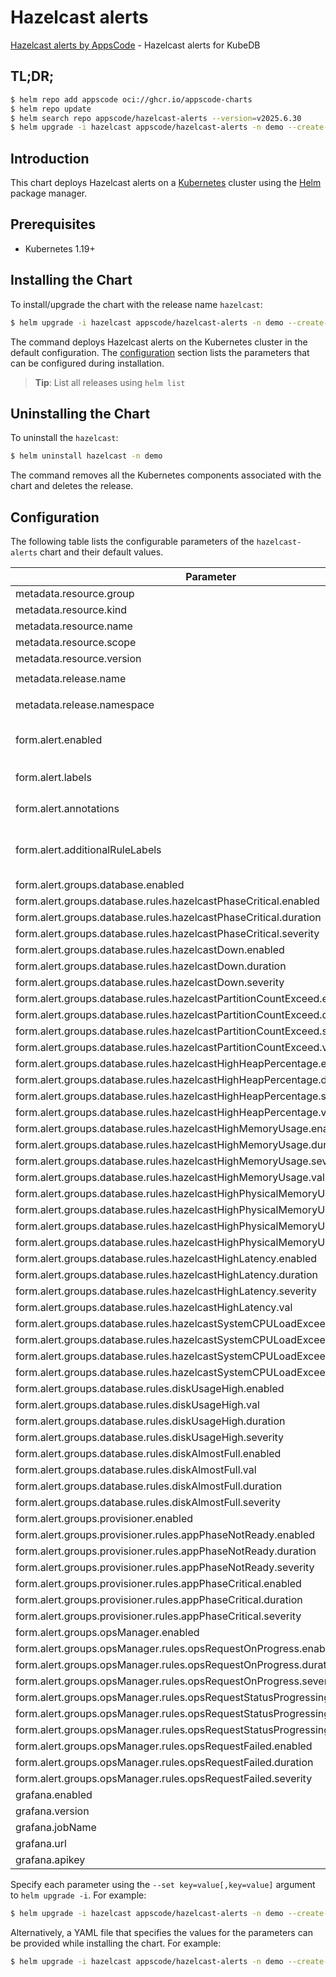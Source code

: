 # Hazelcast alerts

[Hazelcast alerts by AppsCode](https://github.com/appscode/alerts) - Hazelcast alerts for KubeDB

## TL;DR;

```bash
$ helm repo add appscode oci://ghcr.io/appscode-charts
$ helm repo update
$ helm search repo appscode/hazelcast-alerts --version=v2025.6.30
$ helm upgrade -i hazelcast appscode/hazelcast-alerts -n demo --create-namespace --version=v2025.6.30
```

## Introduction

This chart deploys Hazelcast alerts on a [Kubernetes](http://kubernetes.io) cluster using the [Helm](https://helm.sh) package manager.

## Prerequisites

- Kubernetes 1.19+

## Installing the Chart

To install/upgrade the chart with the release name `hazelcast`:

```bash
$ helm upgrade -i hazelcast appscode/hazelcast-alerts -n demo --create-namespace --version=v2025.6.30
```

The command deploys Hazelcast alerts on the Kubernetes cluster in the default configuration. The [configuration](#configuration) section lists the parameters that can be configured during installation.

> **Tip**: List all releases using `helm list`

## Uninstalling the Chart

To uninstall the `hazelcast`:

```bash
$ helm uninstall hazelcast -n demo
```

The command removes all the Kubernetes components associated with the chart and deletes the release.

## Configuration

The following table lists the configurable parameters of the `hazelcast-alerts` chart and their default values.

|                                   Parameter                                   |                  Description                  |                     Default                      |
|-------------------------------------------------------------------------------|-----------------------------------------------|--------------------------------------------------|
| metadata.resource.group                                                       |                                               | <code>kubedb.com</code>                          |
| metadata.resource.kind                                                        |                                               | <code>Hazelcast</code>                           |
| metadata.resource.name                                                        |                                               | <code>hazelcasts</code>                          |
| metadata.resource.scope                                                       |                                               | <code>Namespaced</code>                          |
| metadata.resource.version                                                     |                                               | <code>v1alpha2</code>                            |
| metadata.release.name                                                         | Release name                                  | <code>"hazelcast-sample"</code>                  |
| metadata.release.namespace                                                    | Release namespace                             | <code>"default"</code>                           |
| form.alert.enabled                                                            | # Enable PrometheusRule alerts                | <code>warning</code>                             |
| form.alert.labels                                                             | # Labels for default rules                    | <code>{"release":"kube-prometheus-stack"}</code> |
| form.alert.annotations                                                        | # Annotations for default rules               | <code>{}</code>                                  |
| form.alert.additionalRuleLabels                                               | # Additional labels for PrometheusRule alerts | <code>{}</code>                                  |
| form.alert.groups.database.enabled                                            |                                               | <code>warning</code>                             |
| form.alert.groups.database.rules.hazelcastPhaseCritical.enabled               |                                               | <code>true</code>                                |
| form.alert.groups.database.rules.hazelcastPhaseCritical.duration              |                                               | <code>"3m"</code>                                |
| form.alert.groups.database.rules.hazelcastPhaseCritical.severity              |                                               | <code>warning</code>                             |
| form.alert.groups.database.rules.hazelcastDown.enabled                        |                                               | <code>true</code>                                |
| form.alert.groups.database.rules.hazelcastDown.duration                       |                                               | <code>"30s"</code>                               |
| form.alert.groups.database.rules.hazelcastDown.severity                       |                                               | <code>critical</code>                            |
| form.alert.groups.database.rules.hazelcastPartitionCountExceed.enabled        |                                               | <code>true</code>                                |
| form.alert.groups.database.rules.hazelcastPartitionCountExceed.duration       |                                               | <code>"30s"</code>                               |
| form.alert.groups.database.rules.hazelcastPartitionCountExceed.severity       |                                               | <code>warning</code>                             |
| form.alert.groups.database.rules.hazelcastPartitionCountExceed.val            |                                               | <code>92</code>                                  |
| form.alert.groups.database.rules.hazelcastHighHeapPercentage.enabled          |                                               | <code>true</code>                                |
| form.alert.groups.database.rules.hazelcastHighHeapPercentage.duration         |                                               | <code>"30s"</code>                               |
| form.alert.groups.database.rules.hazelcastHighHeapPercentage.severity         |                                               | <code>warning</code>                             |
| form.alert.groups.database.rules.hazelcastHighHeapPercentage.val              |                                               | <code>80</code>                                  |
| form.alert.groups.database.rules.hazelcastHighMemoryUsage.enabled             |                                               | <code>true</code>                                |
| form.alert.groups.database.rules.hazelcastHighMemoryUsage.duration            |                                               | <code>"30s"</code>                               |
| form.alert.groups.database.rules.hazelcastHighMemoryUsage.severity            |                                               | <code>warning</code>                             |
| form.alert.groups.database.rules.hazelcastHighMemoryUsage.val                 |                                               | <code>80</code>                                  |
| form.alert.groups.database.rules.hazelcastHighPhysicalMemoryUsage.enabled     |                                               | <code>true</code>                                |
| form.alert.groups.database.rules.hazelcastHighPhysicalMemoryUsage.duration    |                                               | <code>"30s"</code>                               |
| form.alert.groups.database.rules.hazelcastHighPhysicalMemoryUsage.severity    |                                               | <code>warning</code>                             |
| form.alert.groups.database.rules.hazelcastHighPhysicalMemoryUsage.val         |                                               | <code>50</code>                                  |
| form.alert.groups.database.rules.hazelcastHighLatency.enabled                 |                                               | <code>true</code>                                |
| form.alert.groups.database.rules.hazelcastHighLatency.duration                |                                               | <code>"30s"</code>                               |
| form.alert.groups.database.rules.hazelcastHighLatency.severity                |                                               | <code>warning</code>                             |
| form.alert.groups.database.rules.hazelcastHighLatency.val                     |                                               | <code>2.5</code>                                 |
| form.alert.groups.database.rules.hazelcastSystemCPULoadExceed.enabled         |                                               | <code>true</code>                                |
| form.alert.groups.database.rules.hazelcastSystemCPULoadExceed.duration        |                                               | <code>"30s"</code>                               |
| form.alert.groups.database.rules.hazelcastSystemCPULoadExceed.severity        |                                               | <code>warning</code>                             |
| form.alert.groups.database.rules.hazelcastSystemCPULoadExceed.val             |                                               | <code>5</code>                                   |
| form.alert.groups.database.rules.diskUsageHigh.enabled                        |                                               | <code>true</code>                                |
| form.alert.groups.database.rules.diskUsageHigh.val                            |                                               | <code>80</code>                                  |
| form.alert.groups.database.rules.diskUsageHigh.duration                       |                                               | <code>"1m"</code>                                |
| form.alert.groups.database.rules.diskUsageHigh.severity                       |                                               | <code>warning</code>                             |
| form.alert.groups.database.rules.diskAlmostFull.enabled                       |                                               | <code>true</code>                                |
| form.alert.groups.database.rules.diskAlmostFull.val                           |                                               | <code>95</code>                                  |
| form.alert.groups.database.rules.diskAlmostFull.duration                      |                                               | <code>"1m"</code>                                |
| form.alert.groups.database.rules.diskAlmostFull.severity                      |                                               | <code>critical</code>                            |
| form.alert.groups.provisioner.enabled                                         |                                               | <code>warning</code>                             |
| form.alert.groups.provisioner.rules.appPhaseNotReady.enabled                  |                                               | <code>true</code>                                |
| form.alert.groups.provisioner.rules.appPhaseNotReady.duration                 |                                               | <code>"1m"</code>                                |
| form.alert.groups.provisioner.rules.appPhaseNotReady.severity                 |                                               | <code>critical</code>                            |
| form.alert.groups.provisioner.rules.appPhaseCritical.enabled                  |                                               | <code>true</code>                                |
| form.alert.groups.provisioner.rules.appPhaseCritical.duration                 |                                               | <code>"15m"</code>                               |
| form.alert.groups.provisioner.rules.appPhaseCritical.severity                 |                                               | <code>warning</code>                             |
| form.alert.groups.opsManager.enabled                                          |                                               | <code>warning</code>                             |
| form.alert.groups.opsManager.rules.opsRequestOnProgress.enabled               |                                               | <code>true</code>                                |
| form.alert.groups.opsManager.rules.opsRequestOnProgress.duration              |                                               | <code>"0m"</code>                                |
| form.alert.groups.opsManager.rules.opsRequestOnProgress.severity              |                                               | <code>info</code>                                |
| form.alert.groups.opsManager.rules.opsRequestStatusProgressingToLong.enabled  |                                               | <code>true</code>                                |
| form.alert.groups.opsManager.rules.opsRequestStatusProgressingToLong.duration |                                               | <code>"30m"</code>                               |
| form.alert.groups.opsManager.rules.opsRequestStatusProgressingToLong.severity |                                               | <code>critical</code>                            |
| form.alert.groups.opsManager.rules.opsRequestFailed.enabled                   |                                               | <code>true</code>                                |
| form.alert.groups.opsManager.rules.opsRequestFailed.duration                  |                                               | <code>"0m"</code>                                |
| form.alert.groups.opsManager.rules.opsRequestFailed.severity                  |                                               | <code>critical</code>                            |
| grafana.enabled                                                               |                                               | <code>true</code>                                |
| grafana.version                                                               |                                               | <code>7.5.5</code>                               |
| grafana.jobName                                                               |                                               | <code>kubedb-databases</code>                    |
| grafana.url                                                                   |                                               | <code>""</code>                                  |
| grafana.apikey                                                                |                                               | <code>""</code>                                  |


Specify each parameter using the `--set key=value[,key=value]` argument to `helm upgrade -i`. For example:

```bash
$ helm upgrade -i hazelcast appscode/hazelcast-alerts -n demo --create-namespace --version=v2025.6.30 --set metadata.resource.group=kubedb.com
```

Alternatively, a YAML file that specifies the values for the parameters can be provided while
installing the chart. For example:

```bash
$ helm upgrade -i hazelcast appscode/hazelcast-alerts -n demo --create-namespace --version=v2025.6.30 --values values.yaml
```

